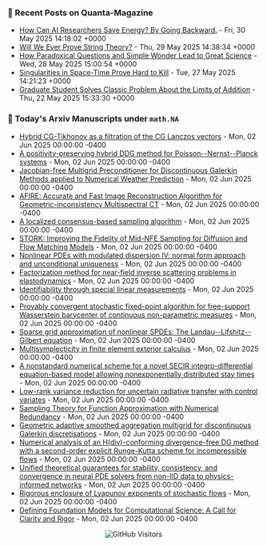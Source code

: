 ### 📝 Recent Posts on Quanta-Magazine
<!-- quanta starts -->
* <a href="https://www.quantamagazine.org/how-can-ai-researchers-save-energy-by-going-backward-20250530/">How Can AI Researchers Save Energy? By Going Backward.</a> - Fri, 30 May 2025 14:18:02 +0000
* <a href="https://www.quantamagazine.org/will-we-ever-prove-string-theory-20250529/">Will We Ever Prove String Theory?</a> - Thu, 29 May 2025 14:38:34 +0000
* <a href="https://www.quantamagazine.org/how-paradoxical-questions-and-simple-wonder-lead-to-great-science-20250528/">How Paradoxical Questions and Simple Wonder Lead to Great Science</a> - Wed, 28 May 2025 15:00:54 +0000
* <a href="https://www.quantamagazine.org/singularities-in-space-time-prove-hard-to-kill-20250527/">Singularities in Space-Time Prove Hard to Kill</a> - Tue, 27 May 2025 14:21:23 +0000
* <a href="https://www.quantamagazine.org/graduate-student-solves-classic-problem-about-the-limits-of-addition-20250522/">Graduate Student Solves Classic Problem About the Limits of Addition</a> - Thu, 22 May 2025 15:33:30 +0000
<!-- quanta ends -->


### 📝 Today's Arxiv Manuscripts under ``math.NA``
<!-- arxiv-math-na starts -->
* <a href="https://arxiv.org/abs/2505.24056">Hybrid CG-Tikhonov as a filtration of the CG Lanczos vectors</a> - Mon, 02 Jun 2025 00:00:00 -0400
* <a href="https://arxiv.org/abs/2505.24058">A positivity-preserving hybrid DDG method for Poisson--Nernst--Planck systems</a> - Mon, 02 Jun 2025 00:00:00 -0400
* <a href="https://arxiv.org/abs/2505.24504">Jacobian-free Multigrid Preconditioner for Discontinuous Galerkin Methods applied to Numerical Weather Prediction</a> - Mon, 02 Jun 2025 00:00:00 -0400
* <a href="https://arxiv.org/abs/2505.24793">AFIRE: Accurate and Fast Image Reconstruction Algorithm for Geometric-inconsistency Multispectral CT</a> - Mon, 02 Jun 2025 00:00:00 -0400
* <a href="https://arxiv.org/abs/2505.24861">A localized consensus-based sampling algorithm</a> - Mon, 02 Jun 2025 00:00:00 -0400
* <a href="https://arxiv.org/abs/2505.24210">STORK: Improving the Fidelity of Mid-NFE Sampling for Diffusion and Flow Matching Models</a> - Mon, 02 Jun 2025 00:00:00 -0400
* <a href="https://arxiv.org/abs/2505.24270">Nonlinear PDEs with modulated dispersion IV: normal form approach and unconditional uniqueness</a> - Mon, 02 Jun 2025 00:00:00 -0400
* <a href="https://arxiv.org/abs/2505.24288">Factorization method for near-field inverse scattering problems in elastodynamics</a> - Mon, 02 Jun 2025 00:00:00 -0400
* <a href="https://arxiv.org/abs/2505.24328">Identifiability through special linear measurements</a> - Mon, 02 Jun 2025 00:00:00 -0400
* <a href="https://arxiv.org/abs/2505.24384">Provably convergent stochastic fixed-point algorithm for free-support Wasserstein barycenter of continuous non-parametric measures</a> - Mon, 02 Jun 2025 00:00:00 -0400
* <a href="https://arxiv.org/abs/2310.11225">Sparse grid approximation of nonlinear SPDEs: The Landau--Lifshitz--Gilbert equation</a> - Mon, 02 Jun 2025 00:00:00 -0400
* <a href="https://arxiv.org/abs/2312.03657">Multisymplecticity in finite element exterior calculus</a> - Mon, 02 Jun 2025 00:00:00 -0400
* <a href="https://arxiv.org/abs/2408.12228">A nonstandard numerical scheme for a novel SECIR integro-differential equation-based model allowing nonexponentially distributed stay times</a> - Mon, 02 Jun 2025 00:00:00 -0400
* <a href="https://arxiv.org/abs/2501.06125">Low-rank variance reduction for uncertain radiative transfer with control variates</a> - Mon, 02 Jun 2025 00:00:00 -0400
* <a href="https://arxiv.org/abs/2501.07470">Sampling Theory for Function Approximation with Numerical Redundancy</a> - Mon, 02 Jun 2025 00:00:00 -0400
* <a href="https://arxiv.org/abs/2504.13373">Geometric adaptive smoothed aggregation multigrid for discontinuous Galerkin discretisations</a> - Mon, 02 Jun 2025 00:00:00 -0400
* <a href="https://arxiv.org/abs/2504.18903">Numerical analysis of an H(div)-conforming divergence-free DG method with a second-order explicit Runge-Kutta scheme for incompressible flows</a> - Mon, 02 Jun 2025 00:00:00 -0400
* <a href="https://arxiv.org/abs/2409.05030">Unified theoretical guarantees for stability, consistency, and convergence in neural PDE solvers from non-IID data to physics-informed networks</a> - Mon, 02 Jun 2025 00:00:00 -0400
* <a href="https://arxiv.org/abs/2411.07064">Rigorous enclosure of Lyapunov exponents of stochastic flows</a> - Mon, 02 Jun 2025 00:00:00 -0400
* <a href="https://arxiv.org/abs/2505.22904">Defining Foundation Models for Computational Science: A Call for Clarity and Rigor</a> - Mon, 02 Jun 2025 00:00:00 -0400
<!-- arxiv-math-na ends -->

<div align="center">
  
![GitHub Visitors](https://api.visitorbadge.io/api/visitors?path=https%3A%2F%2Fgithub.com%2Flowrank&label=profile%20views&labelColor=%231e1e2e&countColor=%23cba6f7)



</div>
